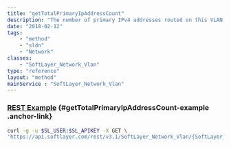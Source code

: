 ```yaml
---
title: "getTotalPrimaryIpAddressCount"
description: "The number of primary IPv4 addresses routed on this VLAN."
date: "2018-02-12"
tags:
    - "method"
    - "sldn"
    - "Network"
classes:
    - "SoftLayer_Network_Vlan"
type: "reference"
layout: "method"
mainService : "SoftLayer_Network_Vlan"
---
```


### [REST Example](#getTotalPrimaryIpAddressCount-example) <a href="/article/rest/"><i class="fas fa-question"></i></a> {#getTotalPrimaryIpAddressCount-example .anchor-link} 
```bash
curl -g -u $SL_USER:$SL_APIKEY -X GET \
'https://api.softlayer.com/rest/v3.1/SoftLayer_Network_Vlan/{SoftLayer_Network_VlanID}/getTotalPrimaryIpAddressCount'
```

